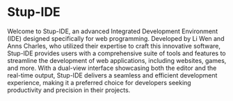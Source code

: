 # Stup-IDE
Welcome to Stup-IDE, an advanced Integrated Development Environment (IDE) designed specifically for web programming. Developed by Li Wen and Anns Charles, who utilized their expertise to craft this innovative software, Stup-IDE provides users with a comprehensive suite of tools and features to streamline the development of web applications, including websites, games, and more. With a dual-view interface showcasing both the editor and the real-time output, Stup-IDE delivers a seamless and efficient development experience, making it a preferred choice for developers seeking productivity and precision in their projects.

